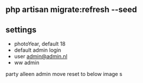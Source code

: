 php artisan migrate:refresh --seed 
---
settings
---
- photoYear, default 18
- default admin login <br>
- user admin@admin.nl<br>
- ww admin


party alleen admin
move reset to below image
s